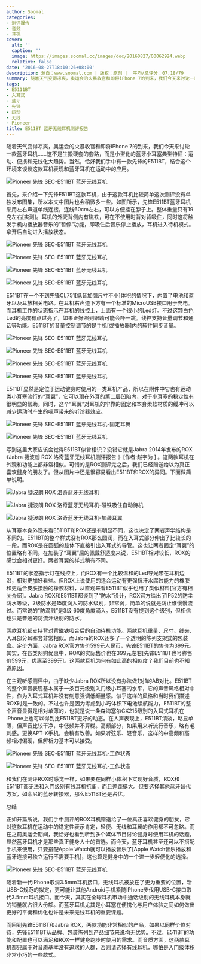 ```yaml
---
author: Soomal
categories:
- 测评报告
- 音频
- 耳机
cover:
  alt: ''
  caption: ''
  image: https://images.soomal.cc/images/doc/20160827/00062924.webp
  relative: false
date: '2016-08-27T18:10:26+08:00'
description: 源自：www.soomal.com | 版权：原创 |  平均/总评分：07.18/79
summary: 随着天气变得凉爽，奥运会的火暴收官和即将iPhone 7的到来，我们今天来讨论一款蓝牙耳机。这不是生搬硬套的套路，而是小型化的蓝牙小耳塞典型特征：运动、便携和无线化大趋势。当然，恰好我们手中有一款先锋的E511BT……
tags:
- E5111BT
- 入耳式
- 蓝牙
- 先锋
- 运动
- 无线
- Pioneer
title: E511BT 蓝牙无线耳机测评报告
---
```


随着天气变得凉爽，奥运会的火暴收官和即将iPhone 7的到来，我们今天来讨论一款蓝牙耳机……这不是生搬硬套的套路，而是小型化的蓝牙小耳塞典型特征：运动、便携和无线化大趋势。当然，恰好我们手中有一款先锋的E511BT，结合这个环境来谈谈这款耳机表现和蓝牙耳机在运动中的应用。



![Pioneer 先锋 SEC-E511BT 蓝牙无线耳机](https://images.soomal.cc/images/doc/20160827/00062903.webp)



首先，来介绍一下先锋E511BT这款耳机，由于这款耳机比较简单这次测评没有单独发布图集，所以本文中图片也会稍微多一些。如图所示，先锋E511BT蓝牙耳机采用左右声道单线连接，连线60cm左右，可以方便挂在脖子上。整体重量只有19克左右[实测]。耳机的外壳背侧内有磁铁，可在不使用时背对背吸住，同时这将触发手机内播放器音乐的“暂停”功能，即吸住后音乐停止播放，耳机进入待机模式。拿开后自动进入播放状态。



![Pioneer 先锋 SEC-E511BT 蓝牙无线耳机](https://images.soomal.cc/images/doc/20160827/00062904_01.webp)



![Pioneer 先锋 SEC-E511BT 蓝牙无线耳机](https://images.soomal.cc/images/doc/20160827/00062905_01.webp)



![Pioneer 先锋 SEC-E511BT 蓝牙无线耳机](https://images.soomal.cc/images/doc/20160827/00062907_01.webp)



![Pioneer 先锋 SEC-E511BT 蓝牙无线耳机](https://images.soomal.cc/images/doc/20160827/00062906_01.webp)



E511BT在一个不到先锋CL751[低音加强尺寸不小]体积的情况下，内置了电池和蓝牙以及耳放相关电路。在耳机右声道下方有一个标准的MicroUSB接口用于充电。而耳机工作的状态指示在耳机的线控上，上面有一个很小的Led灯。不过这颗白色Led的亮度有点过亮了，如果正好照到眼睛可能会吓一跳。线控支持音量调节和通话等功能。E511BT的音量控制调节的是手机[或播放器]内的软件同步音量。



![Pioneer 先锋 SEC-E511BT 蓝牙无线耳机](https://images.soomal.cc/images/doc/20160827/00062908_01.webp)



![Pioneer 先锋 SEC-E511BT 蓝牙无线耳机](https://images.soomal.cc/images/doc/20160827/00062911_01.webp)



![Pioneer 先锋 SEC-E511BT 蓝牙无线耳机](https://images.soomal.cc/images/doc/20160827/00062912_01.webp)



![Pioneer 先锋 SEC-E511BT 蓝牙无线耳机](https://images.soomal.cc/images/doc/20160827/00062914_01.webp)



E511BT显然是定位于运动健身时使用的一类耳机产品，所以在附件中它也有运动类小耳塞流行的“耳翼”，它可以顶在外耳的第二层凹陷内，对于小耳塞的稳定性有很明显的帮助。同时，这个“耳翼”对耳机的牢靠的固定和本身柔软材质的缓冲可以减少运动时产生的噪声带来的听诊器效应。



![Pioneer 先锋 SEC-E511BT 蓝牙无线耳机-固定耳翼](https://images.soomal.cc/images/doc/20160827/00062917_01.webp)



![Pioneer 先锋 SEC-E511BT 蓝牙无线耳机](https://images.soomal.cc/images/doc/20160827/00062919_01.webp)



写到这里大家应该会觉得E511BT似曾相识？没错它就是Jabra 2014年发布的ROX《Jabra 捷波朗 ROX 洛奇蓝牙无线耳机测评报告 》[作者:赵宇为 ]
。这两款耳机在外观和功能上都非常相似。可惜的是ROX测评完之后，我们已经赠送给以为真正喜欢健身的朋友了。但从图片中还是很容易看出E511BT和ROX的异同。下面做简单说明。



![Jabra 捷波朗 ROX 洛奇蓝牙无线耳机](https://images.soomal.cc/images/doc/20140408/00041424_01.webp)



![Jabra 捷波朗 ROX 洛奇蓝牙无线耳机-磁铁吸住自动待机](https://images.soomal.cc/images/doc/20140408/00041425_01.webp)



![Jabra 捷波朗 ROX 洛奇蓝牙无线耳机-加装耳翼](https://images.soomal.cc/images/doc/20140408/00041438.webp)



从耳塞本身外观来看E511BT和ROX还是有明显不同，这也决定了两者声学结构是不同的。E511BT的整个样式没有ROX那么圆润，而在入耳式部分伸出了比较长的一段，而ROX是在圆弧的腔体下直接引出入耳式的导管。这也让两者固定“耳翼”的位置略有不同。在加装了“耳翼”后的佩戴舒适度来说，E511BT相对较长，ROX的感觉会相对更好。两者耳翼的样式稍有不同。



E511BT的状态指示灯在线控上，而ROX有一个比较温和的Led导光带在耳机边沿，相对更加好看些。但ROX上说使用的适合运动有更强抗汗水腐蚀能力的橡胶和更适合皮肤接触的橡胶材料，从直观来看E511BT似乎也用了类似材料[官方有相关介绍]。Jabra ROX和E511BT都谈到了“防水”设计，ROX官方给出了IP52的防尘防水等级，2级防水是15度滴入的防水级别，非常弱，简单的说就是防止谁慢慢流过。而常说的“防滴溅”是3级 60度角度滴入。E511BT没有提到这个级别，但相信也只是普通的防流汗级别的防水。



两款耳机都支持背对背磁铁吸合后的自动待机功能。两款耳机重量、尺寸、线夹、入耳部分耳塞套非常相似。而Jabra的ROX还多了一个透明的陈列支架式的包装盒。定价方面，Jabra ROX官方售价599元人民币，先锋E511BT的售价为399元。其实，在各类网购优惠中，ROX的实际售价也在399元左右[先锋E511BT也号称售价599元，优惠至399元]。这两款耳机为何有如此高的相似度？我们目前也不知道原因。



在主观听感测评中，由于缺少Jabra ROX所以没有办法做1对1的AB对比。E511BT的整个声音表现基本属于一条百元级别入门级小耳塞的水平，它的声音风格相对中性，作为入耳式耳机并没有刻意强调低频量感。似乎这样的风格和当时我们描述ROX时是一致的。不过也许是因为考虑到小巧体积下电池续航能力，E511BT的整个声音显得是相对单薄的，也就是说一条森海塞尔CX215级别的入耳式耳机在iPhone上也可以得到比E511BT更好的动态。在人声表现上，E511BT清淡，略显单薄，但声音比较干净，中低频并不算糊。高频部分，如果用来听流行音乐，略有毛刺感。更换APT-X手机，会稍有改善。如果听弦乐、轻音乐，这样的中高频和高频相对偏硬，但解析力基本可以接受。



![Pioneer 先锋 SEC-E511BT 蓝牙无线耳机-工作状态](https://images.soomal.cc/images/doc/20160827/00062923_01.webp)



![Pioneer 先锋 SEC-E511BT 蓝牙无线耳机-工作状态](https://images.soomal.cc/images/doc/20160827/00062922_01.webp)



和我们在测评ROX时感觉一样，如果要在同样小体积下实现好音质，ROX和E511BT都无法和入门级别有线耳机抗衡，而且差距挺大。但要选择其他蓝牙替代方案，如索尼的蓝牙转接器，那么E511BT还是占优。



总结



正如开篇所说，我们手中测评的ROX耳机赠送给了一位真正喜欢健身的朋友，它对这款耳机在运动中的稳定性表示肯定，轻便、无线和耳翼的作用都不可忽略。而在之前奥运会期间，我恰好也看到听到多个媒体节目讨论健身时使用耳机的话题，显然蓝牙耳机才是那些真正健身人士的首选。而今天，蓝牙耳机甚至还可以不搭配手机来使用，只要搭配Apple Watch就可以播放音乐了[Apple Watch音乐播放和蓝牙连接可独立运行不需要手机]，这也算是健身中的一个进一步轻便化的选择。



![Pioneer 先锋 SEC-E511BT 蓝牙无线耳机](https://images.soomal.cc/images/doc/20160827/00062901.webp)



随着新一代iPhone取消3.5mm耳机接口，无线耳机被放在了更为重要的位置，新USB-C规范的拟定，更可能让其他Android手机紧随iPhone步伐用USB-C接口取代3.5mm耳机接口。而今天，其实在全球耳机市场中通话级别的无线耳机本身就的销量就占很大份额。而蓝牙耳机尤其是小耳塞在便携化与用户体验之间如何做出更好的平衡和优化也许是未来无线耳机的重要课题。



而回到先锋E511BT和Jabra ROX，两款功能非常相似的产品，如果以同样价位对待，先锋E5111BT从品牌、包装陈列到产品细节来说均无优势。不过，E511BT的功能和配置也可以满足和ROX一样健身跑步时使用的需求。而音质方面，这两款耳机都只属于对音质基本没有追求的人群，否则请选择有线耳机，哪怕是入门级体积非常小巧的一些款式。